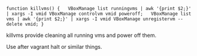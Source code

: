 ```
function killvms() {   VBoxManage list runningvms | awk '{print $2;}' | xargs -I vmid VBoxManage controlvm vmid poweroff;   VBoxManage list vms | awk '{print $2;}' | xargs -I vmid VBoxManage unregistervm --delete vmid; }
```
killvms provide cleaning all running vms and power off them.

Use after vagrant halt or similar things.

